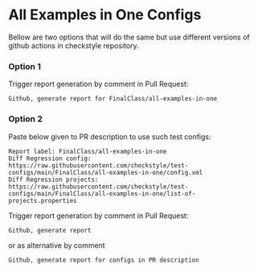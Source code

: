 # All Examples in One Configs

Bellow are two options that will do the same but use different versions
of github actions in checkstyle repository.


### Option 1
Trigger report generation by comment in Pull Request:
```
Github, generate report for FinalClass/all-examples-in-one
```

### Option 2

Paste below given to PR description to use such test configs:
```
Report label: FinalClass/all-examples-in-one
Diff Regression config: https://raw.githubusercontent.com/checkstyle/test-configs/main/FinalClass/all-examples-in-one/config.xml
Diff Regression projects: https://raw.githubusercontent.com/checkstyle/test-configs/main/FinalClass/all-examples-in-one/list-of-projects.properties
```

Trigger report generation by comment in Pull Request:
```
Github, generate report
```
or as alternative by comment
```
Github, generate report for configs in PR description
```

